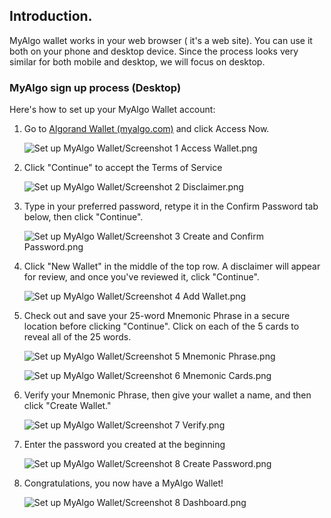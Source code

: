 ## Introduction.

MyAlgo wallet works in your web browser ( it's a web site). You can use it both on your phone and desktop device. Since the process looks very similar for both mobile and desktop, we will focus on desktop.

### MyAlgo sign up process (Desktop)

Here's how to set up your MyAlgo Wallet account:

1.  Go to [Algorand Wallet (myalgo.com)](https://wallet.myalgo.com/) and click Access Now.

    ![Set up MyAlgo Wallet/Screenshot 1 Access Wallet.png](https://niftgen-algorand.github.io/docs/images/Set%20up%20MyAlgo%20Wallet/Screenshot%201%20Access%20Wallet.png)

2.  Click "Continue" to accept the Terms of Service

    ![Set up MyAlgo Wallet/Screenshot 2 Disclaimer.png](https://niftgen-algorand.github.io/docs/images/Set%20up%20MyAlgo%20Wallet/Screenshot%202%20Disclaimer.png)

3.  Type in your preferred password, retype it in the Confirm Password tab below, then click "Continue".

    ![Set up MyAlgo Wallet/Screenshot 3 Create and Confirm Password.png](https://niftgen-algorand.github.io/docs/images/Set%20up%20MyAlgo%20Wallet/Screenshot%203%20Create%20and%20Confirm%20Password.png)

4.  Click "New Wallet" in the middle of the top row. A disclaimer will appear for review, and once you've reviewed it, click "Continue".

    ![Set up MyAlgo Wallet/Screenshot 4 Add Wallet.png](https://niftgen-algorand.github.io/docs/images/Set%20up%20MyAlgo%20Wallet/Screenshot%204%20Add%20Wallet.png)

5.  Check out and save your 25-word Mnemonic Phrase in a secure location before clicking "Continue". Click on each of the 5 cards to reveal all of the 25 words.

    ![Set up MyAlgo Wallet/Screenshot 5 Mnemonic Phrase.png](https://niftgen-algorand.github.io/docs/images/Set%20up%20MyAlgo%20Wallet/Screenshot%205%20Mnemonic%20Phrase.png)

    ![Set up MyAlgo Wallet/Screenshot 6 Mnemonic Cards.png](https://niftgen-algorand.github.io/docs/images/Set%20up%20MyAlgo%20Wallet/Screenshot%206%20Mnemonic%20Cards.png)

6.  Verify your Mnemonic Phrase, then give your wallet a name, and then click "Create Wallet."

    ![Set up MyAlgo Wallet/Screenshot 7 Verify.png](https://niftgen-algorand.github.io/docs/images/Set%20up%20MyAlgo%20Wallet/Screenshot%207%20Verify.png)

7.  Enter the password you created at the beginning

    ![Set up MyAlgo Wallet/Screenshot 8 Create Password.png](https://niftgen-algorand.github.io/docs/images/Set%20up%20MyAlgo%20Wallet/Screenshot%208%20Create%20Password.png)

8.  Congratulations, you now have a MyAlgo Wallet!

    ![Set up MyAlgo Wallet/Screenshot 8 Dashboard.png](https://niftgen-algorand.github.io/docs/images/Set%20up%20MyAlgo%20Wallet/Screenshot%208%20Dashboard.png)
